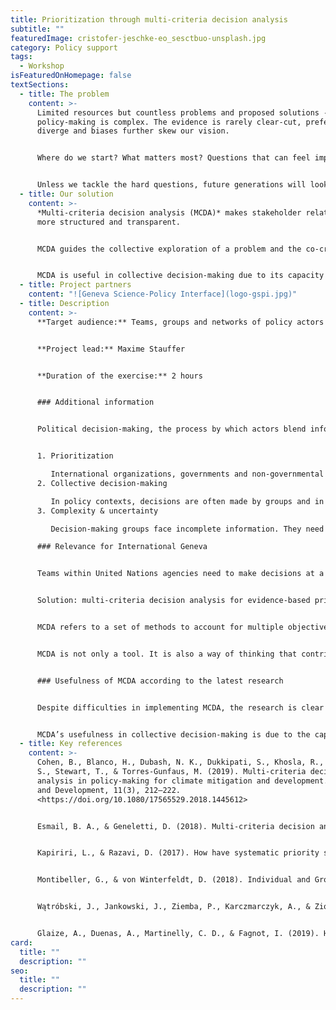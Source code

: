 ```yaml
---
title: Prioritization through multi-criteria decision analysis
subtitle: ""
featuredImage: cristofer-jeschke-eo_sesctbuo-unsplash.jpg
category: Policy support
tags:
  - Workshop
isFeaturedOnHomepage: false
textSections:
  - title: The problem
    content: >-
      Limited resources but countless problems and proposed solutions -
      policy-making is complex. The evidence is rarely clear-cut, preferences
      diverge and biases further skew our vision.


      Where do we start? What matters most? Questions that can feel impossible to answer. And yet, not replying to them also gives an answer: let chance decide.


      Unless we tackle the hard questions, future generations will look back at us and just see dart-throwing chimps.
  - title: Our solution
    content: >-
      *Multi-criteria decision analysis (MCDA)* makes stakeholder relationships
      more structured and transparent.


      MCDA guides the collective exploration of a problem and the co-creation of possible solutions. It provides psychological comfort while highlighting knowledge gaps and laying the necessary groundwork for policy learning. 


      MCDA is useful in collective decision-making due to its capacity to account for multidimensional problems, quantitative and qualitative data, competing interests and differing judgments. Its vast applications have proven its adaptability and employability across cultures and domains to make better choices and systematically learn from them.
  - title: Project partners
    content: "![Geneva Science-Policy Interface](logo-gspi.jpg)"
  - title: Description
    content: >-
      **Target audience:** Teams, groups and networks of policy actors


      **Project lead:** Maxime Stauffer


      **Duration of the exercise:** 2 hours


      ### Additional information


      Political decision-making, the process by which actors blend information, resources and interests into outcomes, is subject to at least three difficulties:


      1. Prioritization

         International organizations, governments and non-governmental organizations have limited resources. They cannot choose and fund all policy or programme proposals. This means that the actors who participate directly or indirectly in resource allocation must decide which proposals to drop and which to keep. They must do so according to large numbers of alternatives and often multiple goals. Typically, they must satisfy beneficiaries, different local contexts, donors, different objectives (often multiple SDG targets), and must account for constraints and interconnections with other policies. This process is tedious as it requires an overview as well as an in-depth understanding of both policy proposals and goals.
      2. Collective decision-making

         In policy contexts, decisions are often made by groups and in consultation with stakeholders. While groups and consultations allow decision-makers to understand different perspectives, they also exacerbate the difficulties linked to prioritization. Individuals and organizations operate in different contexts, may have different values and approaches, and likely have different preferences. Moreover, groups exhibit additional biases, such as groupthink, or tend to make suboptimal decisions in the presence of information asymmetries. Therefore, decision-making groups need strategies to account for the collective nature of policy decisions.
      3. Complexity & uncertainty

         Decision-making groups face incomplete information. They need strategies to identify best guesses and make decisions regardless of the state of evidence. Ideally, they integrate scientific evidence or advice in their decision-making but the question is how? Which parts of the decision require evidence? How to deal with quantitative and qualitative evidence? Lastly, decision-making groups can reduce uncertainty over time if they adequately learn from past decisions. Therefore, they need strategies to make explicit decisions, state hypotheses, document their process, and update their thinking and approach as a function of new knowledge.

      ### Relevance for International Geneva


      Teams within United Nations agencies need to make decisions at a global level which must satisfy different national contexts, different stakeholders (donors, beneficiaries), and different goals (SDGs). There is a lot of external work supporting formal UN negotiations, especially conducted by operational agencies who develop policy programmes. Except for WHO’s guideline production process, it is not clear which process these agencies follow, and which tools they use. Initial interactions with UN agencies have shown a strong interest in tools (instead of or in addition to evidence) to understand and improve their decision-making processes.


      Solution: multi-criteria decision analysis for evidence-based prioritization


      MCDA refers to a set of methods to account for multiple objectives and options with the goal of explicitly prioritizing the best option. All MCDA methods have four steps: (1) identify selection criteria, their weights and metrics; (2) identify options; (3) rate the performance of each option per criterion; (4) determine preferences by aggregating a score for each option and comparing results. This analysis technique has been applied for almost a century and to thousands of cases. A core contribution from operations research, MCDA’s most valuable feature may be that it can transparently account for conflicting preferences, as is often the case in policy-making.


      MCDA is not only a tool. It is also a way of thinking that contributes to mindset changes. For instance, MCDA incentivises actors to acknowledge uncertainty, express confidence in their assessment, cultivates explicit reasoning and communication, and trains individuals in making hard choices in situations of resource scarcity.


      ### Usefulness of MCDA according to the latest research


      Despite difficulties in implementing MCDA, the research is clear about its value for decision-making support in policy context. It facilitates the scoring of an often vast option space on competing decision-relevant criteria. It structures the exploration of possible scenarios, provides a formatted overview, enables replicability and psychological comfort while highlighting knowledge gaps and laying the necessary groundwork to update current assumptions. As a result, stakeholder relationships become more structured and transparent, increasing trust.


      MCDA’s usefulness in collective decision-making is due to the capacity to account for multidimensional problems, quantitative and qualitative data, competing interests and differing judgments. Its vast applications have proven its adaptability and employability across cultures and domains to make better choices and systematically learn from them. Compared to other popular strategies, MCDA has the strongest evidence base and large impact potential
  - title: Key references
    content: >-
      Cohen, B., Blanco, H., Dubash, N. K., Dukkipati, S., Khosla, R., Scrieciu,
      S., Stewart, T., & Torres-Gunfaus, M. (2019). Multi-criteria decision
      analysis in policy-making for climate mitigation and development. Climate
      and Development, 11(3), 212–222.
      <https://doi.org/10.1080/17565529.2018.1445612>


      Esmail, B. A., & Geneletti, D. (2018). Multi-criteria decision analysis for nature conservation: A review of 20 years of applications. Methods in Ecology and Evolution, 9(1), 42–53. <https://doi.org/10.1111/2041-210X.12899>


      Kapiriri, L., & Razavi, D. (2017). How have systematic priority setting approaches influenced policy making? A synthesis of the current literature. Health Policy, 121(9), 937–946. <https://doi.org/10.1016/j.healthpol.2017.07.003>


      Montibeller, G., & von Winterfeldt, D. (2018). Individual and Group Biases in Value and Uncertainty Judgments. In L. C. Dias, A. Morton, & J. Quigley (Eds.), Elicitation: The Science and Art of Structuring Judgement (pp. 377–392). Springer International Publishing. <https://doi.org/10.1007/978-3-319-65052-4_15>


      Wątróbski, J., Jankowski, J., Ziemba, P., Karczmarczyk, A., & Zioło, M. (2019). Generalised framework for multi-criteria method selection. Omega, 86, 107–124. <https://doi.org/10.1016/j.omega.2018.07.004>


      Glaize, A., Duenas, A., Martinelly, C. D., & Fagnot, I. (2019). Healthcare decision-making applications using multicriteria decision analysis: A scoping review. Journal of Multi-Criteria Decision Analysis, 26(1–2), 62–83. <https://doi.org/10.1002/mcda.1659>
card:
  title: ""
  description: ""
seo:
  title: ""
  description: ""
---
```

